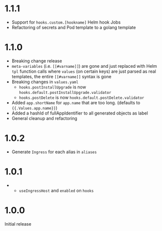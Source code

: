 # 1.1.1
* Support for `hooks.custom.[hookname]` Helm hook Jobs
* Refactoring of secrets and Pod template to a golang template

# 1.1.0
* Breaking change release
* `meta-variables` (i.e. `[[#varname]]`) are gone and just replaced with Helm `tpl` function calls where `values` (on certain keys) are just parsed as real templates, the entire `[[#varname]]` syntax is gone
* Breaking changes in `values.yaml`
  * `hooks.postInstallUpgrade` is now `hooks.default.postInstallUpgrade.validator`
  * `hooks.postDelete` is now `hooks.default.postDelete.validator`
* Added `app.shortName` for `app.name` that are too long. (defaults to `{{.Values.app.name}}`)
* Added a hashId of fullAppIdentifier to all generated objects as label
* General cleanup and refactoring

# 1.0.2
* Generate `Ingress` for each alias in `aliases`

# 1.0.1
* + `useIngressHost` and `enabled` on `hooks`

# 1.0.0

Initial release
